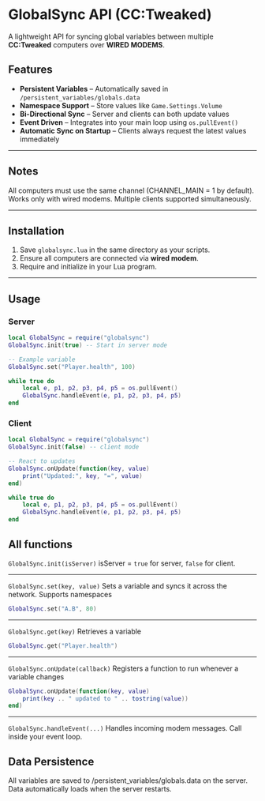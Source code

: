 # GlobalSync API (CC:Tweaked)

A lightweight API for syncing global variables between multiple **CC:Tweaked** computers over **WIRED MODEMS**.

## Features
- **Persistent Variables** – Automatically saved in `/persistent_variables/globals.data`
- **Namespace Support** – Store values like `Game.Settings.Volume`
- **Bi-Directional Sync** – Server and clients can both update values
- **Event Driven** – Integrates into your main loop using `os.pullEvent()`
- **Automatic Sync on Startup** – Clients always request the latest values immediately

---

## Notes

All computers must use the same channel (CHANNEL_MAIN = 1 by default).
Works only with wired modems.
Multiple clients supported simultaneously.

---

## Installation
1. Save `globalsync.lua` in the same directory as your scripts.
2. Ensure all computers are connected via **wired modem**.
3. Require and initialize in your Lua program.

---

## Usage

### Server
```lua
local GlobalSync = require("globalsync")
GlobalSync.init(true) -- Start in server mode

-- Example variable
GlobalSync.set("Player.health", 100)

while true do
    local e, p1, p2, p3, p4, p5 = os.pullEvent()
    GlobalSync.handleEvent(e, p1, p2, p3, p4, p5)
end
```

### Client
```lua
local GlobalSync = require("globalsync")
GlobalSync.init(false) -- client mode

-- React to updates
GlobalSync.onUpdate(function(key, value)
    print("Updated:", key, "=", value)
end)

while true do
    local e, p1, p2, p3, p4, p5 = os.pullEvent()
    GlobalSync.handleEvent(e, p1, p2, p3, p4, p5)
end
```

## All functions

`GlobalSync.init(isServer)`
isServer = `true` for server, `false` for client.

---

`GlobalSync.set(key, value)`
Sets a variable and syncs it across the network.
Supports namespaces
```lua
GlobalSync.set("A.B", 80)
```
---
`GlobalSync.get(key)`
Retrieves a variable
```lua
GlobalSync.get("Player.health")
```
---
`GlobalSync.onUpdate(callback)`
Registers a function to run whenever a variable changes
```lua
GlobalSync.onUpdate(function(key, value)
    print(key .. " updated to " .. tostring(value))
end)
```
---
`GlobalSync.handleEvent(...)`
Handles incoming modem messages.
Call inside your event loop.

## Data Persistence

All variables are saved to /persistent_variables/globals.data on the server.
Data automatically loads when the server restarts.